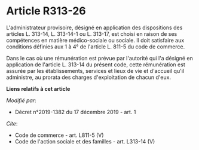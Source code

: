 # Article R313-26

L'administrateur provisoire, désigné en application des dispositions des articles L. 313-14, L. 313-14-1 ou L. 313-17, est
choisi en raison de ses compétences en matière médico-sociale ou sociale. Il doit satisfaire aux conditions définies aux 1 à
4° de l'article L. 811-5 du code de commerce. 

Dans le cas où une rémunération est prévue par l'autorité qui l'a désigné en application de l'article L. 313-14 du présent
code, cette rémunération est assurée par les établissements, services et lieux de vie et d'accueil qu'il administre, au
prorata des charges d'exploitation de chacun d'eux.

**Liens relatifs à cet article**

_Modifié par_:

  - Décret n°2019-1382 du 17 décembre 2019 - art. 1

_Cite_:

  - Code de commerce - art. L811-5 (V)
  - Code de l'action sociale et des familles - art. L313-14 (V)
